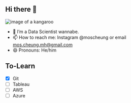 ## Hi there 👋
![image of a kangaroo](https://wildlifewonders.org.au/wp-content/uploads/2020/08/eastern_grey_kangaroo_placeholder-1.png)
<!--
- 🔭 I’m currently working on ... 
- 👯 I’m looking to collaborate on ...
- 🤔 I’m looking for help with ...
- 💬 Ask me about ...
- ⚡ Fun fact: ...
-->
- 🌱 I’m a Data Scientist wannabe.
- 📫 How to reach me: Instagram @moscheung or email mos.cheung.mh@gmail.com
- 😄 Pronouns: He/him

## To-Learn
- [x] Git
- [ ] Tableau
- [ ] AWS
- [ ] Azure
